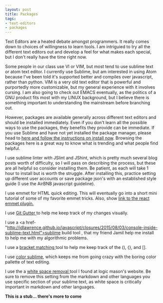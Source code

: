 ```yaml
---
layout: post
title: Packages
tags: 
- text-editors
- packages
---
```


Text Editors are a heated debate amongst programmers. It really comes down to choices of willingness to learn tools. I am intriguied to try all the different text editors out and develop a feel for what makes each special, but I don't really have the time right now. 

Some people in our class use VI or VIM, but most tend to use sublime text or atom text editor. I currently use Sublime, but am interested in using Atom because I've been told it's supported better and compiles over javascript, rather than python. VIM is a very old text editor that is powerful and purportedly more customizable, but my general experience with it involves cursing. I am also going to check out EMACS eventually, as the politics of a GNU product fits most with my LINUX background, but I believe there is something important to understanding the mainstream before branching out. 

However, packages are available generally across different text editors and should be installed immediately. Even if you don't learn all the possible ways to use the packages, they benefits they provide can be immediate. If you use Sublime and have not yet installed the package manager, please head to <a href="https://packagecontrol.io/">here and follow the instructions on install now</a>. Browsing the packages here is a great way to know what is trending and what people find helpful.

I use sublime linter with JSlint and JShint, which is pretty much several blog posts worth of difficulty, so I will pass on describing the process, but these are all helpful so consider installing them. Be patient, as each will take 1 hour to install but is worth the struggle. After installing this, practice setting up different user accounts or save package json's with an established style guide (I use the AirBNB javascript guideline).

I use emmet for HTML quick editing. This will eventually go into a short mini tutorial of some of my favorite emmet tricks. Also, show <a href="https://gist.github.com/max-mykhailenko/41d0c3991d92f38dcbc6">link to the react emmet plugin.</a> 

I use <a href="https://packagecontrol.io/packages/GitGutter"> Git Gutter </a> to help me keep track of my changes visually.

I use a <a href-"http://jdlawrence.github.io/javascript/closures/2015/08/03/console-inside-sublime-text.html">sublime build tool </a>, that my friend Jamil help me install to help me with my algorithmic problems.

I use a <a href="https://packagecontrol.io/packages/BracketHighlighter">bracket matching </a> tool to help me keep track of the (), {}, and []. 

I use <a href="http://colorsublime.com/">color sublime</a>, which keeps me from going crazy with the boring color pallette of text editing. 

I use the a <a href="http://logicmason.com/2013/strip-trailing-whitespace-every-time-you-save-a-file-in-sublime-text/"> white space removal </a> tool I found at logic mason's website. Be sure to remove this setting from the markdown and other languages you use specific section of your sublime text, as white space is critically important in markdown and other languages.

**This is a stub... there's more to come**
